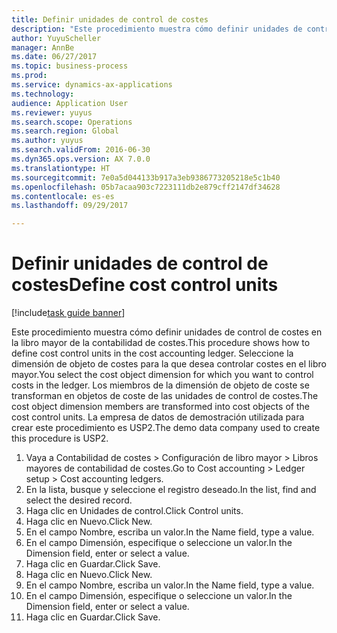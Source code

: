 ```yaml
--- 
title: Definir unidades de control de costes
description: "Este procedimiento muestra cómo definir unidades de control de costes en la libro mayor de la contabilidad de costes."
author: YuyuScheller
manager: AnnBe
ms.date: 06/27/2017
ms.topic: business-process
ms.prod: 
ms.service: dynamics-ax-applications
ms.technology: 
audience: Application User
ms.reviewer: yuyus
ms.search.scope: Operations
ms.search.region: Global
ms.author: yuyus
ms.search.validFrom: 2016-06-30
ms.dyn365.ops.version: AX 7.0.0
ms.translationtype: HT
ms.sourcegitcommit: 7e0a5d044133b917a3eb9386773205218e5c1b40
ms.openlocfilehash: 05b7acaa903c7223111db2e879cff2147df34628
ms.contentlocale: es-es
ms.lasthandoff: 09/29/2017

---
```

# <a name="define-cost-control-units"></a><span data-ttu-id="2b39f-103">Definir unidades de control de costes</span><span class="sxs-lookup"><span data-stu-id="2b39f-103">Define cost control units</span></span>

[!include[task guide banner](../../includes/task-guide-banner.md)]

<span data-ttu-id="2b39f-104">Este procedimiento muestra cómo definir unidades de control de costes en la libro mayor de la contabilidad de costes.</span><span class="sxs-lookup"><span data-stu-id="2b39f-104">This procedure shows how to define cost control units in the cost accounting ledger.</span></span> <span data-ttu-id="2b39f-105">Seleccione la dimensión de objeto de costes para la que desea controlar costes en el libro mayor.</span><span class="sxs-lookup"><span data-stu-id="2b39f-105">You select the cost object dimension for which you want to control costs in the ledger.</span></span> <span data-ttu-id="2b39f-106">Los miembros de la dimensión de objeto de coste se transforman en objetos de coste de las unidades de control de costes.</span><span class="sxs-lookup"><span data-stu-id="2b39f-106">The cost object dimension members are transformed into cost objects of the cost control units.</span></span> <span data-ttu-id="2b39f-107">La empresa de datos de demostración utilizada para crear este procedimiento es USP2.</span><span class="sxs-lookup"><span data-stu-id="2b39f-107">The demo data company used to create this procedure is USP2.</span></span>

1. <span data-ttu-id="2b39f-108">Vaya a Contabilidad de costes > Configuración de libro mayor > Libros mayores de contabilidad de costes.</span><span class="sxs-lookup"><span data-stu-id="2b39f-108">Go to Cost accounting > Ledger setup > Cost accounting ledgers.</span></span>
2. <span data-ttu-id="2b39f-109">En la lista, busque y seleccione el registro deseado.</span><span class="sxs-lookup"><span data-stu-id="2b39f-109">In the list, find and select the desired record.</span></span>
3. <span data-ttu-id="2b39f-110">Haga clic en Unidades de control.</span><span class="sxs-lookup"><span data-stu-id="2b39f-110">Click Control units.</span></span>
4. <span data-ttu-id="2b39f-111">Haga clic en Nuevo.</span><span class="sxs-lookup"><span data-stu-id="2b39f-111">Click New.</span></span>
5. <span data-ttu-id="2b39f-112">En el campo Nombre, escriba un valor.</span><span class="sxs-lookup"><span data-stu-id="2b39f-112">In the Name field, type a value.</span></span>
6. <span data-ttu-id="2b39f-113">En el campo Dimensión, especifique o seleccione un valor.</span><span class="sxs-lookup"><span data-stu-id="2b39f-113">In the Dimension field, enter or select a value.</span></span>
7. <span data-ttu-id="2b39f-114">Haga clic en Guardar.</span><span class="sxs-lookup"><span data-stu-id="2b39f-114">Click Save.</span></span>
8. <span data-ttu-id="2b39f-115">Haga clic en Nuevo.</span><span class="sxs-lookup"><span data-stu-id="2b39f-115">Click New.</span></span>
9. <span data-ttu-id="2b39f-116">En el campo Nombre, escriba un valor.</span><span class="sxs-lookup"><span data-stu-id="2b39f-116">In the Name field, type a value.</span></span>
10. <span data-ttu-id="2b39f-117">En el campo Dimensión, especifique o seleccione un valor.</span><span class="sxs-lookup"><span data-stu-id="2b39f-117">In the Dimension field, enter or select a value.</span></span>
11. <span data-ttu-id="2b39f-118">Haga clic en Guardar.</span><span class="sxs-lookup"><span data-stu-id="2b39f-118">Click Save.</span></span>


